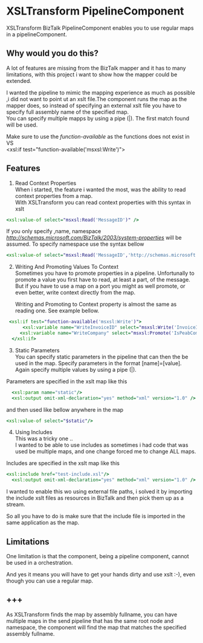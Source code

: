 # XSLTransform PipelineComponent
XSLTransform BizTalk PipelineComponent enables you to use regular maps in a pipelineComponent.

## Why would you do this? 
A lot of features are missing from the BizTalk mapper and it has to many limitations, with this project i want to show how the mapper could be extended.

I wanted the pipeline to mimic the mapping experience as much as possible ,i did not want to point ut an xslt file.The component runs the map as the mapper does, so instead of specifying an external xslt file you have to specify full assembly name of the specified map.<br>
You can specify multiple mapps by using a pipe (|). The first match found will be used.

Make sure to use the _function-available_ as the functions does not exist in VS<br/>
<xsl:if test="function-available('msxsl:Write')">

## Features
1. Read Context Properties<br/>
When i started, the feature i wanted the most, was the ability to read context properties from a map.<br>
With XSLTransform you can read context properties with this syntax in xslt<br>

```xslt
<xsl:value-of select="msxsl:Read('MessageID')" />
````
If you only specify ,name, namespace *http://schemas.microsoft.com/BizTalk/2003/system-properties* will be assumed. To specify namespace use the syntax bellow<br>

```xslt
<xsl:value-of select="msxsl:Read('MessageID','http://schemas.microsoft.com/BizTalk/2003/system-properties')" />
````
2. Writing And Promoting Values To Context<br/>
Sometimes you have to promote properties in a pipeline. Unfortunally to promote a value you first have to read, at least a part, of the message.<br/>
But if you have to use a map on a port you might as well promote, or even better, write context directly from the map.<p>
Writing and Promoting to Context property is almost the same as reading one. See example bellow.
 
```xslt
 <xsl:if test="function-available('msxsl:Write')">
      <xsl:variable name="WriteInvoiceID" select="msxsl:Write('InvoiceID','http://schemas',ns13:ID/text())"/>
     <xsl:variable name="WriteCompany" select="msxsl:Promote('IsPeabCompany','http://schemas',$Company)"/>
  </xsl:if>
 ````

3. Static Parameters<br/>
You can specify static parameters in the pipeline that can then the be used in the map.
Specify parameters in the format [name]=[value]. Again specify multiple values by using a pipe (|).

Parameters are specified in the xslt map like this
```xslt
  <xsl:param name="static"/>
  <xsl:output omit-xml-declaration="yes" method="xml" version="1.0" />
```

and then used like bellow anywhere in the map
```xslt
<xsl:value-of select="$static"/>
````
4. Using Includes<br/>
This was a tricky one ..<br>
I wanted to be able to use includes as sometimes i had code that was used be multiple maps, and one change forced me to change ALL maps.

Includes are specified in the xslt map like this
```xslt
<xsl:include href="test-include.xsl"/>
  <xsl:output omit-xml-declaration="yes" method="xml" version="1.0" />
```
I wanted to enable this wo using external file paths, i solved it by importing the include xslt files as resources in BizTalk and then pick them up as a stream.

So all you have to do is make sure that the include file is imported in the same application as the map.

## Limitations
One limitation is that the component, being a pipeline component, cannot be used in a orchestration.

And yes it means you will have to get your hands dirty and use xslt :-), even though you can use a regular map.<br>

## +++
As XSLTransform finds the map by assembly fullname, you can have multiple maps in the send pipeline that has the same root node and namespace, the component will find the map that matches the specified assembly fullname.
